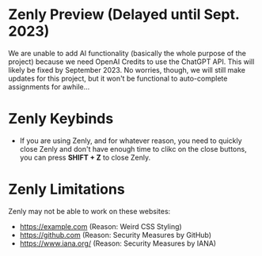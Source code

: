 # Zenly Preview (Delayed until Sept. 2023)
We are unable to add AI functionality (basically the whole purpose of the project) because we need OpenAI Credits to use the ChatGPT API. This will likely be fixed by September 2023. No worries, though, we will still make updates for this project, but it won't be functional to auto-complete assignments for awhile... </br>

# Zenly Keybinds
- If you are using Zenly, and for whatever reason, you need to quickly close Zenly and don't have enough time to clikc on the close buttons, you can press **SHIFT + Z** to close Zenly. 

# Zenly Limitations
Zenly may not be able to work on these websites: </br>
- https://example.com (Reason: Weird CSS Styling) </br>
- https://github.com (Reason: Security Measures by GitHub) </br>
- https://www.iana.org/ (Reason: Security Measures by IANA) </br>
